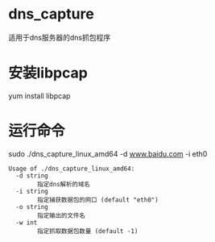 # dns_capture
适用于dns服务器的dns抓包程序

# 安装libpcap

yum install libpcap

# 运行命令

sudo ./dns_capture_linux_amd64 -d www.baidu.com -i eth0

```console
Usage of ./dns_capture_linux_amd64:
  -d string
    	指定dns解析的域名
  -i string
    	指定捕获数据包的网口 (default "eth0")
  -o string
    	指定输出的文件名
  -w int
    	指定抓取数据包数量 (default -1)
```
